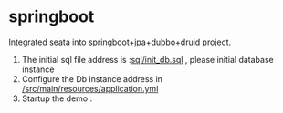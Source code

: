 # springboot

Integrated seata into springboot+jpa+dubbo+druid project.

1. The initial sql file address is :[sql/init_db.sql](https://github.com/seata/seata-samples/blob/master/springboot/src/main/resources/sql/initial_db.sql) , please initial database instance
2. Configure the Db instance address in [/src/main/resources/application.yml](https://github.com/seata/seata-samples/blob/master/springboot/src/main/resources/application.yml#L13-L35)
3. Startup the demo .
